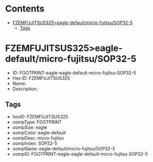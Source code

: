 



Contents
========

* [FZEMFUJITSUS325>eagle-default/micro-fujitsu/SOP32-5](#fzemfujitsus325eagle-defaultmicro-fujitsusop32-5)
	* [Tags](#tags)

# FZEMFUJITSUS325>eagle-default/micro-fujitsu/SOP32-5

- ID: FOOTPRINT-eagle-eagle-default-micro-fujitsu-SOP32-5
- Hex ID: FZEMFUJITSUS325
- Name: 
- Description: 

## Tags

- hexID: FZEMFUJITSUS325
- oompType: FOOTPRINT
- oompSize: eagle
- oompColor: eagle-default
- oompDesc: micro-fujitsu
- oompIndex: SOP32-5
- oompName: eagle-default/micro-fujitsu/SOP32-5
- oompID: FOOTPRINT-eagle-eagle-default-micro-fujitsu-SOP32-5
